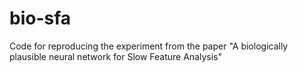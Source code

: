 # bio-sfa

Code for reproducing the experiment from the paper "A biologically plausible neural network for Slow Feature Analysis"
